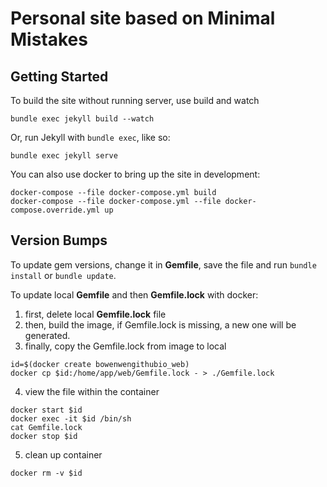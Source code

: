 # Personal site based on Minimal Mistakes


## Getting Started

To build the site without running server, use build and watch

```
bundle exec jekyll build --watch
```

Or, run Jekyll with `bundle exec`, like so:

```
bundle exec jekyll serve
```

You can also use docker to bring up the site in development:

```
docker-compose --file docker-compose.yml build
docker-compose --file docker-compose.yml --file docker-compose.override.yml up
```

## Version Bumps

To update gem versions, change it in **Gemfile**, save the
file and run `bundle install` or `bundle update`.

To update local **Gemfile** and then **Gemfile.lock** with docker:

1. first, delete local **Gemfile.lock** file
2. then, build the image, if Gemfile.lock is missing, a new one will be generated.
3. finally, copy the Gemfile.lock from image to local
```
id=$(docker create bowenwengithubio_web)
docker cp $id:/home/app/web/Gemfile.lock - > ./Gemfile.lock
```
4. view the file within the container
```
docker start $id
docker exec -it $id /bin/sh
cat Gemfile.lock
docker stop $id
```
5. clean up container
```
docker rm -v $id
```
